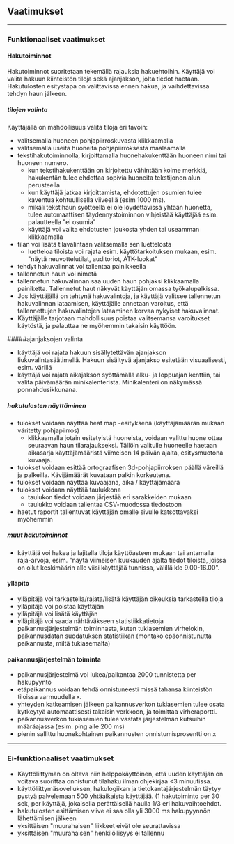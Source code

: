 ## Vaatimukset 
***
### Funktionaaliset vaatimukset

#### Hakutoiminnot
Hakutoiminnot suoritetaan tekemällä rajauksia hakuehtoihin. Käyttäjä voi valita hakuun kiinteistön tiloja sekä ajanjakson, jolta tiedot haetaan. Hakutulosten esitystapa on valittavissa ennen hakua, ja vaihdettavissa tehdyn haun jälkeen.

##### tilojen valinta

Käyttäjällä on mahdollisuus valita tiloja eri tavoin:

- valitsemalla huoneen pohjapiirroskuvasta klikkaamalla
- valitsemalla useita huoneita pohjapiirroksesta maalaamalla
- tekstihakutoiminnolla, kirjoittamalla huonehakukenttään huoneen nimi tai huoneen numero.
	- kun tekstihakukenttään on kirjoitettu vähintään kolme merkkiä, hakukentän tulee ehdottaa sopivia huoneita tekstijonon alun perusteella
	- kun käyttäjä jatkaa kirjoittamista, ehdotettujen osumien tulee kaventua kohtuullisella viiveellä (esim 1000 ms).
	- mikäli tekstihaun syötteellä ei ole löydettävissä yhtään huonetta, tulee automaattisen täydennystoiminnon vihjeistää käyttäjää esim. palautteella "ei osumia"
    - käyttäjä voi valita ehdotusten joukosta yhden tai useamman klikkaamalla
- tilan voi lisätä tilavalintaan valitsemalla sen luettelosta
	- luetteloa tiloista voi rajata esim. käyttötarkoituksen mukaan, esim. "näytä neuvottelutilat, auditoriot, ATK-luokat"
- tehdyt hakuvalinnat voi tallentaa painikkeella
- tallennetun haun voi nimetä
- tallennetun hakuvalinnan saa uuden haun pohjaksi klikkaamalla painiketta. Tallennetut haut näkyvät käyttäjän omassa työkalupalkissa.
- Jos käyttäjällä on tehtynä hakuvalintoja, ja käyttäjä valitsee tallennetun hakuvalinnan lataamisen, käyttäjälle annetaan varoitus, että tallennettujen hakuvalintojen lataaminen korvaa nykyiset hakuvalinnat.
- Käyttäjälle tarjotaan mahdollisuus poistaa valitsemansa varoitukset käytöstä, ja palauttaa ne myöhemmin takaisin käyttöön.

#####ajanjaksojen valinta
- käyttäjä voi rajata hakuun sisällytettävän ajanjakson liukuvalintasäätimellä. Hakuun sisältyvä ajanjakso esitetään visuaalisesti, esim. värillä
- käyttäjä voi rajata aikajakson syöttämällä alku- ja loppuajan kenttiin, tai valita päivämäärän minikalenterista. Minikalenteri on näkymässä ponnahdusikkunana.

##### hakutulosten näyttäminen
- tulokset voidaan näyttää heat map -esityksenä (käyttäjämäärän mukaan väritetty pohjapiirros)
	- klikkaamalla jotain esitetyistä huoneista, voidaan valittu huone ottaa seuraavan haun tilarajaukseksi. Tällöin valitulle huoneelle haetaan aikasarja käyttäjämääristä viimeisen 14 päivän ajalta, esitysmuotona kuvaaja.
- tulokset voidaan esittää ortograafisen 3d-pohjapiirroksen päällä väreillä ja palkeilla. Kävijämäärät kuvataan palkin korkeutena.
- tulokset voidaan näyttää kuvaajana, aika / käyttäjämäärä
- tulokset voidaan näyttää taulukkona
	- taulukon tiedot voidaan järjestää eri sarakkeiden mukaan
	- taulukko voidaan tallentaa CSV-muodossa tiedostoon
- haetut raportit tallentuvat käyttäjän omalle sivulle katsottavaksi myöhemmin

##### muut hakutoiminnot
- käyttäjä voi hakea ja lajitella tiloja käyttöasteen mukaan tai antamalla raja-arvoja, esim. "näytä viimeisen kuukauden ajalta tiedot tiloista, joissa on ollut keskimäärin alle viisi käyttäjää tunnissa, välillä klo 9.00-16.00".


#### ylläpito
- ylläpitäjä voi tarkastella/rajata/lisätä käyttäjän oikeuksia tarkastella tiloja 
- ylläpitäjä voi poistaa käyttäjän
- ylläpitäjä voi lisätä käyttäjän
- ylläpitäjä voi saada nähtäväkseen statistiikkatietoja paikannusjärjestelmän toiminnasta, kuten tukiasemien virhelokin, paikannusdatan suodatuksen statistiikan (montako epäonnistunutta paikannusta, miltä tukiasemalta)

#### paikannusjärjestelmän toiminta
- paikannusjärjestelmä voi lukea/paikantaa 2000 tunnistetta per hakupyyntö
- etäpaikannus voidaan tehdä onnistuneesti missä tahansa kiinteistön tiloissa varmuudella x.
- yhteyden katkeamisen jälkeen paikannusverkon tukiasemien tulee osata kytkeytyä automaattisesti takaisin verkkoon, ja toimittaa virheraportti.
- paikannusverkon tukiasemien tulee vastata järjestelmän kutsuihin määräajassa (esim. ping alle 200 ms)
- pienin sallittu huonekohtainen paikannusten onnistumisprosentti on x

***

### Ei-funktionaaliset vaatimukset
- Käyttöliittymän on oltava niin helppokäyttöinen, että uuden käyttäjän on voitava suorittaa onnistunut tilahaku ilman ohjekirjaa <3 minuutissa.
- käyttöliittymäsovelluksen, hakulogiikan ja tietokantajärjestelmän täytyy pystyä palvelemaan 500 yhtäaikaista käyttäjää. (1 hakutoiminto per 30 sek, per käyttäjä, jokaisella perättäisellä haulla 1/3 eri hakuvaihtoehdot.
- hakutulosten esittämisen viive ei saa olla yli 3000 ms hakupyynnön lähettämisen jälkeen
- yksittäisen "muurahaisen" liikkeet eivät ole seurattavissa
- yksittäisen "muurahaisen" henkilöllisyys ei tallennu